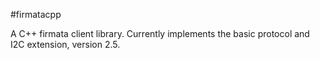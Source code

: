 #firmatacpp

A C++ firmata client library. Currently implements the basic protocol and I2C extension, version 2.5.